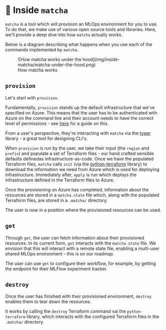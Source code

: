 # :thinking: Inside `matcha`

`matcha` is a tool which will provision an MLOps environment for you to use. To do that, we make use of various open source tools and libraries. Here, we'll provide a deep dive into how `matcha` actually works.

Below is a diagram describing what happens when you use each of the commands implemented by `matcha`.

<figure markdown>
  ![How matcha works under the hood](img/inside-matcha/matcha-under-the-hood.png)
  <figcaption>How matcha works</figcaption>
</figure>

## `provision`

Let's start with `provision`.

Fundamentally, `provision` stands up the default infrastructure that we've specified on Azure. This means that the user has to be authenticated with Azure on the command line and their account needs to have the correct level of permissions - see [here](azure-permissions.md) for a guide on this.

From a user's perspective, they're interacting with `matcha` via the [typer](https://typer.tiangolo.com/) library - a great tool for designing CLI's.

When `provision` is run by the user, we take their input (the `region` and `prefix`) and populate a set of Terraform files - our hand crafted sensible defaults definedas infrastructure-as-code. Once we have the populated Terraform files, `matcha` calls `init` (via the [python-terraform](https://github.com/beelit94/python-terraform) library) to download the information we need from Azure which is used for deploying infrastructure. Immediately after, `apply` is run which deploys the infrastructure defined in the Terraform files to Azure.

Once the provisioning on Azure has completed, information about the resources are stored in a `matcha.state` file which, along with the populated Terraform files, are stored in a `.matcha/` directory.

The user is now in a position where the provisioned resources can be used.

## `get`

Through `get`, the user can fetch information about their provisioned resources. In its current form, `get` interacts with the `matcha.state` file. We envision that this will interact with a remote state file, enabling a multi-user shared MLOps environment - this is on our roadmap.

The user can use `get` to configure their workflow, for example, by getting the endpoint for their MLFlow experiment tracker.

## `destroy`

Once the user has finished with their provisioned environment, `destroy` enables them to tear down the resources.

It works by calling the `destroy` Terraform command vai the `python-terraform` library, which interacts with the configured Terraform files in the `.matcha/` directory.
